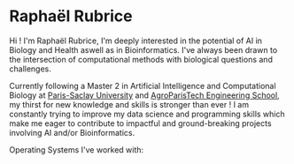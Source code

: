 # Raphaël Rubrice

Hi ! I'm Raphaël Rubrice, 
I'm deeply interested in the potential of AI in Biology and Health aswell as in Bioinformatics. I've always been drawn to the intersection of computational methods with biological questions and challenges. 

Currently following a Master 2 in Artificial Intelligence and Computational Biology at [Paris-Saclay University](https://www.universite-paris-saclay.fr/en/) and [AgroParisTech Engineering School](https://www.agroparistech.fr/en), my thirst for new knowledge and skills is stronger than ever ! I am constantly trying to improve my data science and programming skills which make me eager to contribute to impactful and ground-breaking projects involving AI and/or Bioinformatics.

Operating Systems I've worked with:
<a href="https://ubuntu.com" title="Linux : Ubuntu"><img src=""/></a>

